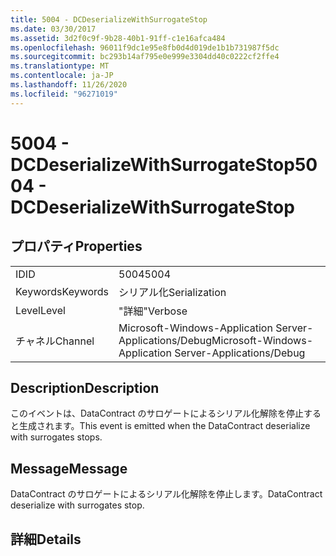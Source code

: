 ```yaml
---
title: 5004 - DCDeserializeWithSurrogateStop
ms.date: 03/30/2017
ms.assetid: 3d2f0c9f-9b28-40b1-91ff-c1e16afca484
ms.openlocfilehash: 96011f9dc1e95e8fb0d4d019de1b1b731987f5dc
ms.sourcegitcommit: bc293b14af795e0e999e3304dd40c0222cf2ffe4
ms.translationtype: MT
ms.contentlocale: ja-JP
ms.lasthandoff: 11/26/2020
ms.locfileid: "96271019"
---
```

# <a name="5004---dcdeserializewithsurrogatestop"></a><span data-ttu-id="6b856-102">5004 - DCDeserializeWithSurrogateStop</span><span class="sxs-lookup"><span data-stu-id="6b856-102">5004 - DCDeserializeWithSurrogateStop</span></span>

## <a name="properties"></a><span data-ttu-id="6b856-103">プロパティ</span><span class="sxs-lookup"><span data-stu-id="6b856-103">Properties</span></span>  
  
|||  
|-|-|  
|<span data-ttu-id="6b856-104">ID</span><span class="sxs-lookup"><span data-stu-id="6b856-104">ID</span></span>|<span data-ttu-id="6b856-105">5004</span><span class="sxs-lookup"><span data-stu-id="6b856-105">5004</span></span>|  
|<span data-ttu-id="6b856-106">Keywords</span><span class="sxs-lookup"><span data-stu-id="6b856-106">Keywords</span></span>|<span data-ttu-id="6b856-107">シリアル化</span><span class="sxs-lookup"><span data-stu-id="6b856-107">Serialization</span></span>|  
|<span data-ttu-id="6b856-108">Level</span><span class="sxs-lookup"><span data-stu-id="6b856-108">Level</span></span>|<span data-ttu-id="6b856-109">"詳細"</span><span class="sxs-lookup"><span data-stu-id="6b856-109">Verbose</span></span>|  
|<span data-ttu-id="6b856-110">チャネル</span><span class="sxs-lookup"><span data-stu-id="6b856-110">Channel</span></span>|<span data-ttu-id="6b856-111">Microsoft-Windows-Application Server-Applications/Debug</span><span class="sxs-lookup"><span data-stu-id="6b856-111">Microsoft-Windows-Application Server-Applications/Debug</span></span>|  
  
## <a name="description"></a><span data-ttu-id="6b856-112">Description</span><span class="sxs-lookup"><span data-stu-id="6b856-112">Description</span></span>  

 <span data-ttu-id="6b856-113">このイベントは、DataContract のサロゲートによるシリアル化解除を停止すると生成されます。</span><span class="sxs-lookup"><span data-stu-id="6b856-113">This event is emitted when the DataContract deserialize with surrogates stops.</span></span>  
  
## <a name="message"></a><span data-ttu-id="6b856-114">Message</span><span class="sxs-lookup"><span data-stu-id="6b856-114">Message</span></span>  

 <span data-ttu-id="6b856-115">DataContract のサロゲートによるシリアル化解除を停止します。</span><span class="sxs-lookup"><span data-stu-id="6b856-115">DataContract deserialize with surrogates stop.</span></span>  
  
## <a name="details"></a><span data-ttu-id="6b856-116">詳細</span><span class="sxs-lookup"><span data-stu-id="6b856-116">Details</span></span>
